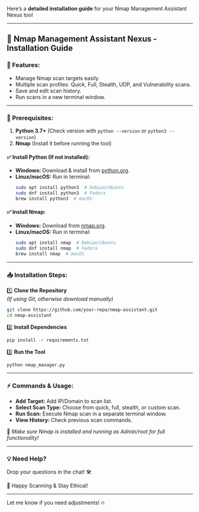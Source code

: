 Here’s a **detailed installation guide** for your Nmap Management Assistant Nexus tool  

---

## 🔧 Nmap Management Assistant Nexus - Installation Guide  

### 🚀 Features:
- Manage Nmap scan targets easily.
- Multiple scan profiles: Quick, Full, Stealth, UDP, and Vulnerability scans.
- Save and edit scan history.
- Run scans in a new terminal window.

---

### 📌 Prerequisites:
1. **Python 3.7+** (Check version with `python --version` or `python3 --version`)  
2. **Nmap** (Install it before running the tool)  

#### ✅ Install Python (If not installed):
- **Windows:** Download & install from [python.org](https://www.python.org/downloads/).  
- **Linux/macOS:** Run in terminal:
  ```bash
  sudo apt install python3  # Debian/Ubuntu  
  sudo dnf install python3  # Fedora  
  brew install python3  # macOS  
  ```

#### ✅ Install Nmap:
- **Windows:** Download from [nmap.org](https://nmap.org/download.html).  
- **Linux/macOS:** Run in terminal:
  ```bash
  sudo apt install nmap  # Debian/Ubuntu  
  sudo dnf install nmap  # Fedora  
  brew install nmap  # macOS  
  ```

---

### 📥 Installation Steps:

1️⃣ **Clone the Repository**  
   *(If using Git, otherwise download manually)*  
   ```bash
   git clone https://github.com/your-repo/nmap-assistant.git  
   cd nmap-assistant  
   ```

2️⃣ **Install Dependencies**  
   ```bash
   pip install -r requirements.txt  
   ```

3️⃣ **Run the Tool**  
   ```bash
   python nmap_manager.py  
   ```

---

### ⚡ Commands & Usage:
- **Add Target:** Add IP/Domain to scan list.  
- **Select Scan Type:** Choose from quick, full, stealth, or custom scan.  
- **Run Scan:** Execute Nmap scan in a separate terminal window.  
- **View History:** Check previous scan commands.  

🎯 *Make sure Nmap is installed and running as Admin/root for full functionality!*  

---

### 💡 Need Help?
Drop your questions in the chat! 🛠️  

🚀 Happy Scanning & Stay Ethical!  

---

Let me know if you need adjustments! 🔥